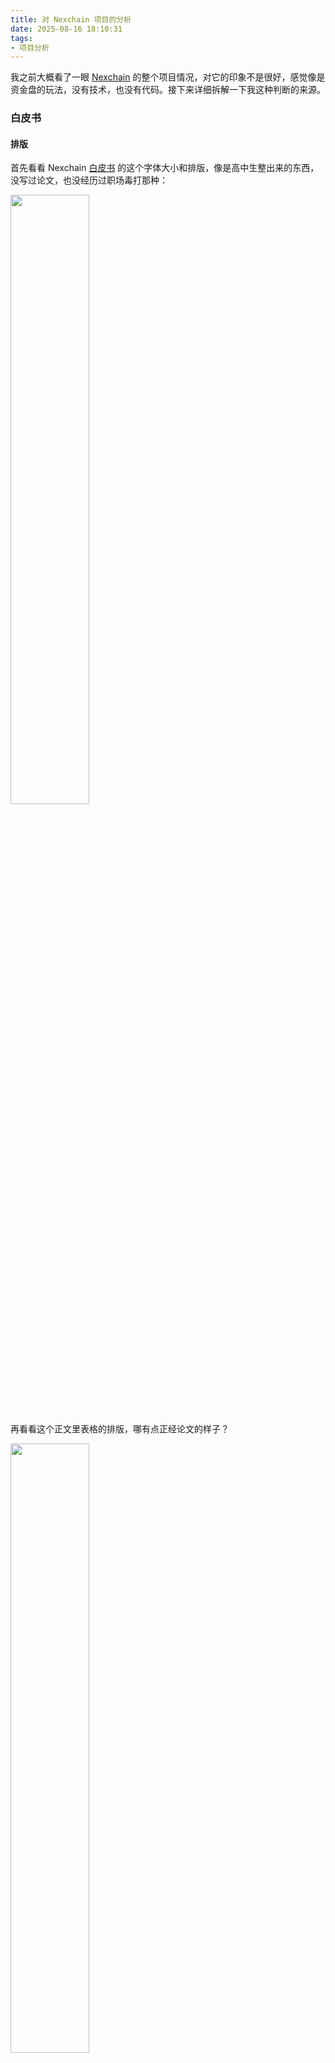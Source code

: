 ```yaml
---
title: 对 Nexchain 项目的分析
date: 2025-08-16 18:10:31
tags:
- 项目分析
---
```


我之前大概看了一眼 [Nexchain](https://nexchain.ai/) 的整个项目情况，对它的印象不是很好，感觉像是资金盘的玩法，没有技术，也没有代码。接下来详细拆解一下我这种判断的来源。

### 白皮书

#### 排版

首先看看 Nexchain [白皮书](https://nexchain.ai/documents/Whitepaper-Nexchain.pdf) 的这个字体大小和排版，像是高中生整出来的东西，没写过论文，也没经历过职场毒打那种：

<img src="1.png" width="50%">

再看看这个正文里表格的排版，哪有点正经论文的样子？

<img src="2.png" width="50%">

论文中的公式直接贴一个不高清的图片：

<img src="5.png" width="50%">

#### 内容

然后看看这个目录，一条区块链的白皮书，竟然写市场机会有多大、如何建设平台、Dapp 什么的，闭口不提区块链技术方面的创新：

<img src="3.png" width="50%">

其实白皮书里并不是一无是处，比如这个摘要部分提到了不少技术，AI 啊、PoS 啊、DAG 啊，虽然不新鲜，但至少有：

<img src="4.png" width="70%">

这些内容是不是勾起了你的好奇心？Nexchain 在这些技术上有什么创新和贡献？论文中提出了什么新的思路吗？

答案就是，没有技术创新也没有贡献，甚至白皮书里面都不详细写。比如在介绍 DAGs 的部分，先是介绍了 DASs 的区块结构是什么、有哪些同类型的项目，这个算是正常套路，然后呢，你以为他要开始写 Nexchain 是怎么做的了，结果没有，白皮书里面就一句话，Nexchain 集成了 DAGs，提高了可扩展能力什么的。

整个白皮书像是三流大学生堆砌论文的样子，各种不明所以的术语和介绍往上面堆，然后什么有用的信息都没有。光是白皮书这里就很让 Nexchain 掉价了。

### 官网

再来看看官网上的做派，预售页面竟然在预测 Listing 之后的价格，我印象中只有资金盘会这么干，这个预测价格只为了给用户一个预期，而不是自己真的能控制：

<img src="6.png" width="60%">

不是，等等，你说网络有多高的 TPS？40万笔交易每秒？

<img src="7.png" width="50%">

[Blog](https://nexchain.ai/blog) 文章整的还挺像样子，有耐心在不同的日期发布那么多篇。可能是 AI 一键生成的吧。

当然，不出意外的，网络并不处于运行状态，测试网的浏览器都没部署好：

<img src="8.png" width="30%">

### 代码

竟然敢公布 [GitHub](https://github.com/Nexchain) 账号地址。这都没有看的必要，一共就 4 个仓库，最新一次的提交还是在 3 个月前：

<img src="9.png" width="60%">

这些代码仓库是小学生搞的吧，基本的代码能力都没有。

### 诈骗账号

我在关注 Nexchain 的 X 后，就收到了几个诈骗账号的关注，这说明 Nexchain 是一个虚假账号聚集地：

<img src="10.png" width="50%">

### 预售

其他项目一般会有一些新闻来源，作为项目实力的背书。Nexchain 能查到的为数不多的新闻是关于 [预售金额达到 8百万美元](https://www.crypto-reporter.com/press-releases/nexchain-nex-surges-with-8-5m-presale-raise-and-3x-potential-price-upside-in-2025-presale-106707/) 的。注意这是预售额，而不是融资额。融资机构对项目会做一系列的调查，所以越是有融资纪录的项目，越靠谱。而 Nexchain 目前没有查到融资纪录。

那么余额额真的达到 8百万美元了吗？

如果你尝试参与预售，就会看到这个下单页面，它让你直接转账一定金额到目标地址，如果余额不足，允许你自己给目标地址转账：

<img src="11.png" width="50%">

订单界面的目标地址是 [`0x387e086e5F52e2BC8B715693aE76fE63A5De9877`](https://etherscan.io/address/0x387e086e5F52e2BC8B715693aE76fE63A5De9877)，你猜这个接受预售的地址，一共有多少余额？

<img src="12.png" width="90%">

10 个 ETH 和价值接近 50万美元的 USDT。哪来的 8百万？哦，对了，不一定全在余额上，也可能被转出了，来看看 [转出记录](https://etherscan.io/txs?a=0x387e086e5F52e2BC8B715693aE76fE63A5De9877&f=2)：

<img src="13.png" width="100%">

说实话，这个转出记录的金额还真不小，大概 117ETH。按照现在的价格算，大概 50万美元。

总之这个地址的余额总数，和宣传的数字是对不上的。你也许会说，不只一个接收地址，前几期的预售用了其他的接收地址？我无从得知。

不过单看这个地址的余额，其实金额挺大了，接近 100万美元。和这个项目白皮书的排版水平相比，真的是挺大了。我有点难以想象，一个毫无基础设施的项目，只有一些前端页面，竟然就能骗到这么多钱，这到底怎么回事？

### ins

Nexchain 的 [Instagram](https://www.instagram.com/nexchainai/) 挺有意思，发布过很多关键消息。其实从历史记录来看，8百万的预售额大概率是真的，是我怀疑过早了，一共预售了 25期，确实有可能分多个地址收到了 5百万美元。

更离谱的地方在于，ins 的历史帖子上，发布过 Nexchain 和 Google Cloud、和 Open AI 合作的新闻：

<img src="14.png" width="60%">

这么强大的资金背景，以及与大企业的合作背景，到这里我都有点怀疑自己是不是搞错了，有眼不识泰山，小看了 Nexchain？这个世界让我很难以理解。

### 结论

我仍然相信，Nexchain 是骗子项目。

